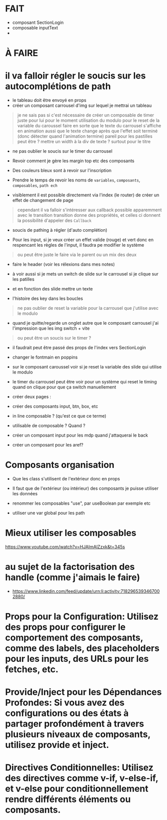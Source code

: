 # FAIT

- composant SectionLogin
- composable inputText
- 



# À FAIRE

# il va falloir régler le soucis sur les autocomplétions de path

- le tableau doit être envoyé en props
- créer un composant carrousel d'img sur lequel je mettrai un tableau
> je ne sais pas si c'est nécessaire de créer un composable de timer juste pour lui pour le moment
> utilisation du modulo pour le reset de la variable du caroussel
> faire en sorte que le texte du carrousel s'affiche en animation aussi
> que le texte change après que l'effet soit terminé (donc détecter quand l'animation termine)
> pareil pour les pastilles peut être ? 
> mettre un width à la div de texte ? surtout pour le titre


- ne pas oublier le soucis sur le timer du carrousel

- Revoir comment je gère les margin top etc des composants
- Des couleurs bleux sont à revoir sur l'inscription
- Prendre le temps de revoir les noms de `variables`, `composants`, `composables`, `path ech`

- visiblement il est possible directement via l'index (le router) de créer un effet de changement de page
> cependant il va falloir s'intéresser aux callback possible apparemment avec le transition
> transition donne des propriétés, et celles ci donnent la possibilité d'appeler des `Callback`

- soucis de pathing à régler (d'auto complétion)

- Pour les input, si je veux créer un effet valide (rouge) et vert donc en respencant les règles de l'input, il faudra pe modifier le système
> ou peut être juste le faire via le parent ou un mix des deux

- faire le header (voir les rélexions dans mes notes)

- à voir aussi si je mets un switch de slide sur le carrousel si je clique sur les patilles
- et en fonction des slide mettre un texte
- l'histoire des key dans les boucles
> ne pas oublier de reset la variable pour la carrousel que j'utilise avec le modulo

- quand je quitte/regarde un onglet autre que le composant carrousel j'ai l'impression que les img switch + vite
> ou peut être un soucis sur le timer ?


- il faudrait peut être passé des props de l'index vers SectionLogin 
- changer le fontmain en poppins


- sur le composant caroussel voir si je reset la variable des slide qui utilise le modulo
- le timer du carrousel peut être voir pour un système qui reset le timing quand on clique pour que ça switch manuellement






- créer deux pages :
- créer des composants input, btn, box, etc

- in line composable ? (qu'est ce que ce terme)
- utilisable de composable ? Quand ?


- créer un composant input pour les mdp quand j'attaquerai le back

- créer un composant pour les aref?












# Composants organisation
- Que les class s'utilisent de l'extérieur donc en props
- Il faut que de l'extérieur (ou intérieur) des composants je puisse utiliser les données

- renommer les composables "use", par useBoolean par exemple etc
- utiliser une var global pour les path






# Mieux utiliser les composables

https://www.youtube.com/watch?v=HJAImAlZzxk&t=345s




# au sujet de la factorisation des handle (comme j'aimais le faire)
-  https://www.linkedin.com/feed/update/urn:li:activity:7182965393467002880/

# Props pour la Configuration: Utilisez des props pour configurer le comportement des composants, comme des labels, des placeholders pour les inputs, des URLs pour les fetches, etc.


# Provide/Inject pour les Dépendances Profondes: Si vous avez des configurations ou des états à partager profondément à travers plusieurs niveaux de composants, utilisez provide et inject.

# Directives Conditionnelles: Utilisez des directives comme v-if, v-else-if, et v-else pour conditionnellement rendre différents éléments ou composants.


